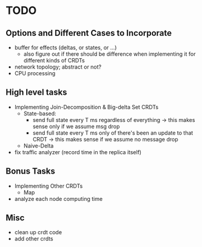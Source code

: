 # TODO

## Options and Different Cases to Incorporate
- buffer for effects (deltas, or states, or ...)
    - also figure out if there should be difference when implementing it for different kinds of CRDTs
- network topology; abstract or not?
- CPU processing



## High level tasks
- Implementing Join-Decomposition & Big-delta Set CRDTs
    - State-based:
        - send full state every T ms regardless of everything -> this makes sense only if we assume msg drop
        - send full state every T ms only of there's been an update to that CRDT -> this makes sense if we assume no message drop
    - Naive-Delta
- fix traffic analyzer (record time in the replica itself)

     


## Bonus Tasks
- Implementing Other CRDTs
    - Map
- analyze each node computing time
    



## Misc
- clean up crdt code
- add other crdts


